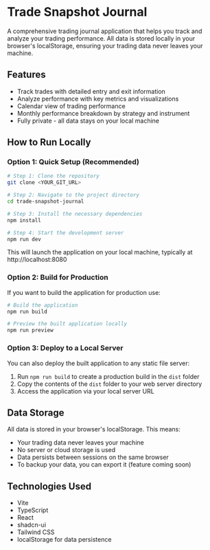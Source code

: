 
# Trade Snapshot Journal

A comprehensive trading journal application that helps you track and analyze your trading performance. All data is stored locally in your browser's localStorage, ensuring your trading data never leaves your machine.

## Features

- Track trades with detailed entry and exit information
- Analyze performance with key metrics and visualizations
- Calendar view of trading performance
- Monthly performance breakdown by strategy and instrument
- Fully private - all data stays on your local machine

## How to Run Locally

### Option 1: Quick Setup (Recommended)

```sh
# Step 1: Clone the repository
git clone <YOUR_GIT_URL>

# Step 2: Navigate to the project directory
cd trade-snapshot-journal

# Step 3: Install the necessary dependencies
npm install

# Step 4: Start the development server
npm run dev
```

This will launch the application on your local machine, typically at http://localhost:8080

### Option 2: Build for Production

If you want to build the application for production use:

```sh
# Build the application
npm run build

# Preview the built application locally
npm run preview
```

### Option 3: Deploy to a Local Server

You can also deploy the built application to any static file server:

1. Run `npm run build` to create a production build in the `dist` folder
2. Copy the contents of the `dist` folder to your web server directory
3. Access the application via your local server URL

## Data Storage

All data is stored in your browser's localStorage. This means:

- Your trading data never leaves your machine
- No server or cloud storage is used
- Data persists between sessions on the same browser
- To backup your data, you can export it (feature coming soon)

## Technologies Used

- Vite
- TypeScript
- React
- shadcn-ui
- Tailwind CSS
- localStorage for data persistence

